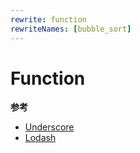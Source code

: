 ```yaml
---
rewrite: function
rewriteNames: [bubble_sort]
---
```


# Function

**参考**

- [Underscore](https://underscorejs.net/)
- [Lodash](https://www.lodashjs.com/)

<!-- rewrite:array_every slot:syntax

-->
